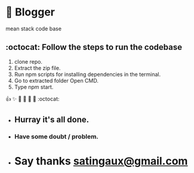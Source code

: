 # :rocket: Blogger
mean stack code base

 :octocat: Follow the steps to run the codebase
-----------------------------
1. clone repo.
2. Extract the zip file.
3. Run npm scripts for installing dependencies in the terminal.
4. Go to extracted folder Open CMD.
5. Type npm start.

:+1: :sparkles: :camel: :tada:
:rocket: :metal: :octocat: 

* ## Hurray it's all done.
* ### Have some doubt / problem.
* # Say thanks satingaux@gmail.com
